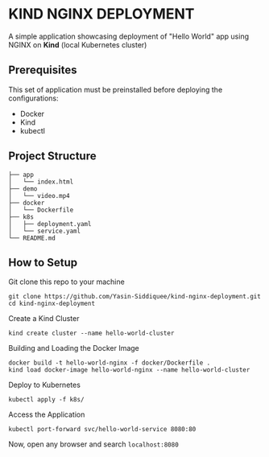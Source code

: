 # KIND NGINX DEPLOYMENT

A simple application showcasing deployment of "Hello World" app using NGINX on **Kind** (local Kubernetes cluster)


## Prerequisites
This set of application must be preinstalled before deploying the configurations:
- Docker
- Kind
- kubectl

## Project Structure
```
├── app
│   └── index.html
├── demo
│   └── video.mp4
├── docker
│   └── Dockerfile
├── k8s
│   ├── deployment.yaml
│   └── service.yaml
└── README.md

```

## How to Setup

Git clone this repo to your machine
```
git clone https://github.com/Yasin-Siddiquee/kind-nginx-deployment.git
cd kind-nginx-deployment
```

Create a Kind Cluster
```
kind create cluster --name hello-world-cluster
```

Building and Loading the Docker Image
```
docker build -t hello-world-nginx -f docker/Dockerfile .
kind load docker-image hello-world-nginx --name hello-world-cluster
```

Deploy to Kubernetes
```
kubectl apply -f k8s/
```

Access the Application
```
kubectl port-forward svc/hello-world-service 8080:80
```
Now, open any browser and search `localhost:8080`


